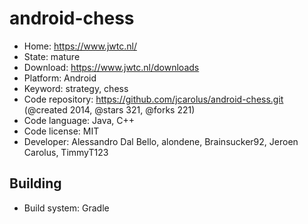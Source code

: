 # android-chess

- Home: https://www.jwtc.nl/
- State: mature
- Download: https://www.jwtc.nl/downloads
- Platform: Android
- Keyword: strategy, chess
- Code repository: https://github.com/jcarolus/android-chess.git (@created 2014, @stars 321, @forks 221)
- Code language: Java, C++
- Code license: MIT
- Developer: Alessandro Dal Bello, alondene, Brainsucker92, Jeroen Carolus, TimmyT123

## Building

- Build system: Gradle
